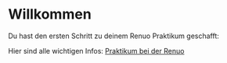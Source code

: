 # Willkommen

Du hast den ersten Schritt zu deinem Renuo Praktikum geschafft:

Hier sind alle wichtigen Infos: [Praktikum bei der Renuo](https://github.com/renuo/renuo-praktikum/raw/master/Praktikum%20bei%20der%20Renuo.pdf)

